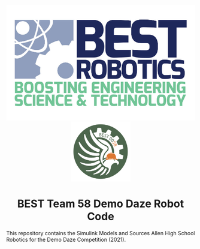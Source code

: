 <div id="top"></div>
<div align="center">
  <a href="https://www.bestrobotics.org/site/">
    <img src="images/best-logo.jpg" alt="BEST Logo">
  </a>
  </br>
  <a href="https://github.com/BEST58/demodaze">
    <img src="images/logo.png" alt="Team Logo" width="160" height="160">
  </a>  
  <br/>
  <h1> BEST Team 58 Demo Daze Robot Code </h1>
</div>

This repository contains the Simulink Models and Sources Allen High School Robotics for the Demo Daze Competition (2021).
